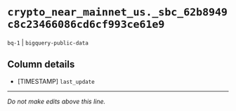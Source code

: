 # `crypto_near_mainnet_us._sbc_62b8949c8c23466086cd6cf993ce61e9`
`bq-1` | `bigquery-public-data`

## Column details
* [TIMESTAMP] `last_update`

-------------------------------------------------------------------------------
*Do not make edits above this line.*
